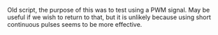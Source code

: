 Old script, the purpose of this was to test using a PWM signal. May be useful if we wish to return to that, but it is unlikely because using short continuous pulses seems to be more effective.
